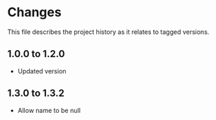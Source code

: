 # Changes
This file describes the project history as it relates to tagged versions.

## 1.0.0 to 1.2.0
- Updated version

## 1.3.0 to 1.3.2
- Allow name to be null
